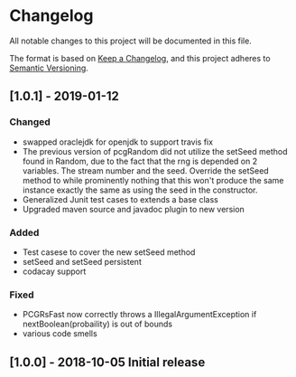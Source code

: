 # Changelog
All notable changes to this project will be documented in this file.

The format is based on [Keep a Changelog](https://keepachangelog.com/en/1.0.0/),
and this project adheres to [Semantic Versioning](https://semver.org/spec/v2.0.0.html).

## [1.0.1] - 2019-01-12

### Changed
- swapped oraclejdk for openjdk to support travis fix
- The previous version of pcgRandom did not utilize the setSeed method found in Random, due to the 
fact that the rng is depended on 2 variables. The stream number and the seed. Override the setSeed 
method to while prominently nothing that this won't produce
the same instance exactly the same as using the seed in the constructor.
- Generalized Junit test cases to extends a base class
- Upgraded maven source and javadoc plugin to new version

### Added
 - Test casese to cover the new setSeed method
 - setSeed and setSeed persistent
 - codacay support
 
### Fixed
- PCGRsFast now correctly throws a IllegalArgumentException if nextBoolean(probaility) is out of bounds
- various code smells

## [1.0.0] - 2018-10-05 Initial release
